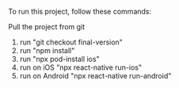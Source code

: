 To run this project, follow these commands:

Pull the project from git

1. run "git checkout final-version"
2. run "npm install"
3. run "npx pod-install ios"
4. run on iOS "npx react-native run-ios"
5. run on Android "npx react-native run-android"
